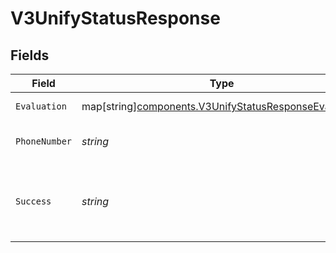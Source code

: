 # V3UnifyStatusResponse


## Fields

| Field                                                                                                               | Type                                                                                                                | Required                                                                                                            | Description                                                                                                         | Example                                                                                                             |
| ------------------------------------------------------------------------------------------------------------------- | ------------------------------------------------------------------------------------------------------------------- | ------------------------------------------------------------------------------------------------------------------- | ------------------------------------------------------------------------------------------------------------------- | ------------------------------------------------------------------------------------------------------------------- |
| `Evaluation`                                                                                                        | map[string][components.V3UnifyStatusResponseEvaluation](../../models/components/v3unifystatusresponseevaluation.md) | :heavy_minus_sign:                                                                                                  | The evaluation result for the policy.                                                                               |                                                                                                                     |
| `PhoneNumber`                                                                                                       | *string*                                                                                                            | :heavy_check_mark:                                                                                                  | The number of the mobile phone used during the process.                                                             | 2001004011                                                                                                          |
| `Success`                                                                                                           | *string*                                                                                                            | :heavy_check_mark:                                                                                                  | The result of the possession check.<br/>Possible values are `true`, `false`, `pending`, and `possession_required`.  | true                                                                                                                |